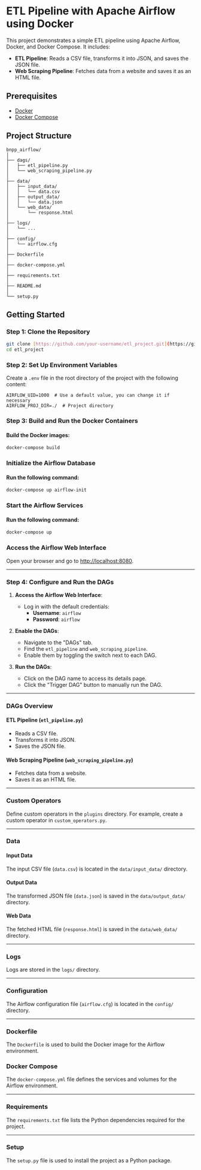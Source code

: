# ETL Pipeline with Apache Airflow using Docker

This project demonstrates a simple ETL pipeline using Apache Airflow, Docker, and Docker Compose. It includes:

- **ETL Pipeline**: Reads a CSV file, transforms it into JSON, and saves the JSON file.
- **Web Scraping Pipeline**: Fetches data from a website and saves it as an HTML file.

## Prerequisites

- [Docker](https://www.docker.com/get-started)
- [Docker Compose](https://docs.docker.com/compose/install/)

## Project Structure

```plaintext
bnpp_airflow/
│
├── dags/
│   ├── etl_pipeline.py
│   └── web_scraping_pipeline.py
│
├── data/
│   ├── input_data/
│   │   └── data.csv
│   ├── output_data/
│   │   └── data.json
│   └── web_data/
│       └── response.html
│
├── logs/
│   └── ...
│
├── config/
│   └── airflow.cfg
│
├── Dockerfile
│   
├── docker-compose.yml
│ 
├── requirements.txt
│
├── README.md
│
└── setup.py
```
## Getting Started

### Step 1: Clone the Repository

```bash
git clone [https://github.com/your-username/etl_project.git](https://github.com/MoussaDevData/airflow_etl.git)
cd etl_project
```
### Step 2: Set Up Environment Variables

Create a `.env` file in the root directory of the project with the following content:

```env
AIRFLOW_UID=1000  # Use a default value, you can change it if necessary
AIRFLOW_PROJ_DIR=./  # Project directory
```
### Step 3: Build and Run the Docker Containers

#### Build the Docker images:

```bash
docker-compose build
```

### Initialize the Airflow Database

#### Run the following command:

```bash
docker-compose up airflow-init
```

### Start the Airflow Services

#### Run the following command:

```bash
docker-compose up
```

### Access the Airflow Web Interface

Open your browser and go to [http://localhost:8080](http://localhost:8080).

---

### Step 4: Configure and Run the DAGs

1. **Access the Airflow Web Interface**:
   - Log in with the default credentials:
     - **Username**: `airflow`
     - **Password**: `airflow`

2. **Enable the DAGs**:
   - Navigate to the "DAGs" tab.
   - Find the `etl_pipeline` and `web_scraping_pipeline`.
   - Enable them by toggling the switch next to each DAG.

3. **Run the DAGs**:
   - Click on the DAG name to access its details page.
   - Click the "Trigger DAG" button to manually run the DAG.

---

### DAGs Overview

#### ETL Pipeline (`etl_pipeline.py`)

- Reads a CSV file.
- Transforms it into JSON.
- Saves the JSON file.

#### Web Scraping Pipeline (`web_scraping_pipeline.py`)

- Fetches data from a website.
- Saves it as an HTML file.

---

### Custom Operators

Define custom operators in the `plugins` directory. For example, create a custom operator in `custom_operators.py`.

---

### Data

#### Input Data

The input CSV file (`data.csv`) is located in the `data/input_data/` directory.

#### Output Data

The transformed JSON file (`data.json`) is saved in the `data/output_data/` directory.

#### Web Data

The fetched HTML file (`response.html`) is saved in the `data/web_data/` directory.

---

### Logs

Logs are stored in the `logs/` directory.

---

### Configuration

The Airflow configuration file (`airflow.cfg`) is located in the `config/` directory.

---


### Dockerfile

The `Dockerfile` is used to build the Docker image for the Airflow environment.

### Docker Compose

The `docker-compose.yml` file defines the services and volumes for the Airflow environment.

---

### Requirements

The `requirements.txt` file lists the Python dependencies required for the project.

---

### Setup

The `setup.py` file is used to install the project as a Python package.

